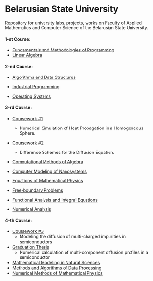 # Belarusian State University
Repository for university labs, projects, works on Faculty of Applied Mathematics and Computer Science of the Belarusian State University.</br>

#### 1-st Course:
- [Fundamentals and Methodologies of Programming](https://github.com/makszeus/bsu/tree/main/fundamentals-and-methodologies-of-programming)
- [Linear Algebra](https://github.com/makszeus/bsu/tree/main/linear-algerba)

#### 2-nd Course:
- [Algorithms and Data Structures](https://github.com/makszeus/bsu/tree/main/algorithms-and-data-structures)

- [Industrial Programming](https://github.com/makszeus/bsu/tree/main/industrial-programming)
- [Operating Systems](https://github.com/makszeus/bsu/tree/main/operating-systems)</br>
 
#### 3-rd Course:
- [Coursework #1](https://github.com/makszeus/bsu/tree/main/course-work-5-sem)
  - Numerical Simulation of Heat Propagation in a Homogeneous Sphere.

- [Coursework #2](https://github.com/makszeus/bsu/tree/main/course-work-6-sem)
  - Difference Schemes for the Diffusion Equation.

- [Computational Methods of Algebra](https://github.com/makszeus/bsu/tree/main/computational-methods-of-algebra)

- [Computer Modeling of Nanosystems](https://github.com/makszeus/bsu/tree/main/computer-modeling-of-nanosystems)
- [Equations of Mathematical Physics](https://github.com/makszeus/bsu/tree/main/equations-of-mathematical-physics)

- [Free-boundary Problems](https://github.com/makszeus/bsu/tree/main/free-boundary-problems)

- [Functional Analysis and Integral Equations](https://github.com/makszeus/bsu/tree/main/functional-analysis-and-integral-equations)

- [Numerical Analysis](https://github.com/makszeus/bsu/tree/main/numerical-analysis)

#### 4-th Course:
- [Coursework #3](https://github.com/makszeus/bsu/tree/main/course-work-7-sem)
  - Modeling the diffusion of multi-charged impurities in
semiconductors
- [Graduation Thesis](https://github.com/makszeus/bsu/tree/main/graduation-thesis)
  - Numerical calculation of multi-component diffusion profiles in a semiconductor
- [Mathematical Modeling in Natural Sciences](https://github.com/makszeus/bsu/tree/main/mathematical-modeling-in-natural-sciences)
- [Methods and Algorithms of Data Processing](https://github.com/makszeus/bsu/tree/main/methods-and-algorithms-of-data-processing)
- [Numerical Methods of Mathematical Physics](https://github.com/makszeus/bsu/tree/main/numerical-methods-of-mathematical-physics)
